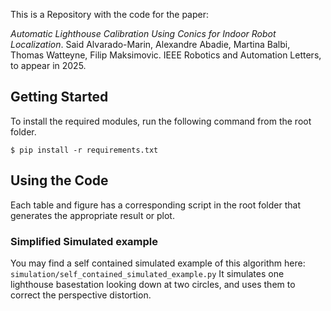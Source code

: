 This is a Repository with the code for the paper:

_Automatic Lighthouse Calibration Using Conics for Indoor Robot Localization_. Said Alvarado-Marin, Alexandre Abadie, Martina Balbi, Thomas Watteyne, Filip Maksimovic. IEEE Robotics and Automation Letters, to appear in 2025.


## Getting Started

To install the required modules, run the following command from the root folder.

`$ pip install -r requirements.txt`

## Using the Code

Each table and figure has a corresponding script in the root folder that generates the appropriate result or plot.

### Simplified Simulated example

You may find a self contained simulated example of this algorithm here: `simulation/self_contained_simulated_example.py`
It simulates one lighthouse basestation looking down at two circles, and uses them to correct the perspective distortion.